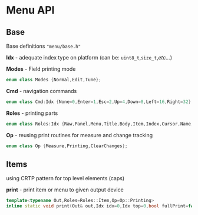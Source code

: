 # Menu API

## Base

Base definitions `"menu/base.h"`

**Idx** - adequate index type on platform (can be: `uint8_t`,`size_t`,_etc..._)

**Modes** - Field printing mode

```c++
enum class Modes {Normal,Edit,Tune};
```

**Cmd** - navigation commands

```c++
enum class Cmd:Idx {None=0,Enter=1,Esc=2,Up=4,Down=8,Left=16,Right=32};
```

**Roles** - printing parts
```c++
enum class Roles:Idx {Raw,Panel,Menu,Title,Body,Item,Index,Cursor,Name,Mode,Value,Unit};
```

**Op** - reusing print routines for measure and change tracking

```c++
enum class Op {Measure,Printing,ClearChanges};
```

## Items

using CRTP pattern for top level elements (caps)

**print** - print item or menu to given output device

```c++
template<typename Out,Roles=Roles::Item,Op=Op::Printing>
inline static void print(Out& out,Idx idx=0,Idx top=0,bool fullPrint=false) {}
```
